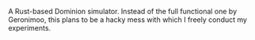 A Rust-based Dominion simulator. Instead of the full functional one by Geronimoo, this plans to be a hacky mess with which I freely conduct my experiments.
